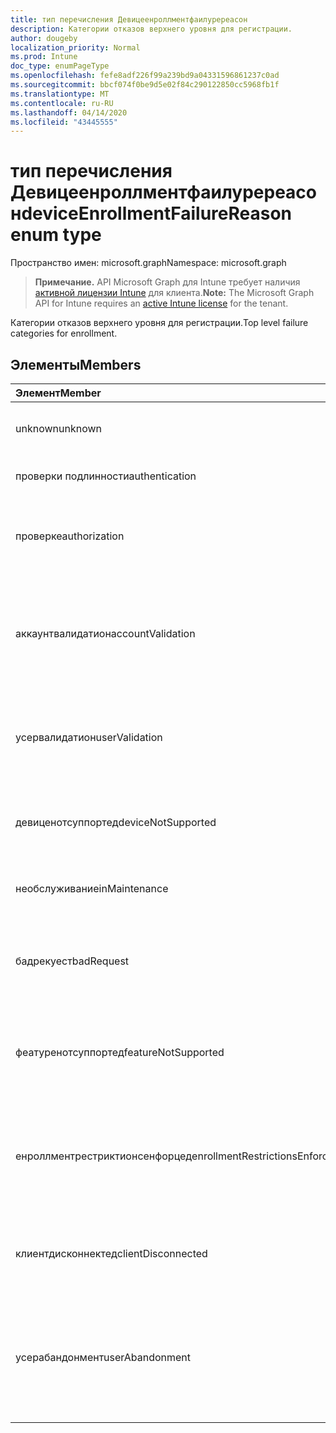 ```yaml
---
title: тип перечисления Девицеенроллментфаилуререасон
description: Категории отказов верхнего уровня для регистрации.
author: dougeby
localization_priority: Normal
ms.prod: Intune
doc_type: enumPageType
ms.openlocfilehash: fefe8adf226f99a239bd9a04331596861237c0ad
ms.sourcegitcommit: bbcf074f0be9d5e02f84c290122850cc5968fb1f
ms.translationtype: MT
ms.contentlocale: ru-RU
ms.lasthandoff: 04/14/2020
ms.locfileid: "43445555"
---
```

# <a name="deviceenrollmentfailurereason-enum-type"></a><span data-ttu-id="8ec41-103">тип перечисления Девицеенроллментфаилуререасон</span><span class="sxs-lookup"><span data-stu-id="8ec41-103">deviceEnrollmentFailureReason enum type</span></span>

<span data-ttu-id="8ec41-104">Пространство имен: microsoft.graph</span><span class="sxs-lookup"><span data-stu-id="8ec41-104">Namespace: microsoft.graph</span></span>

> <span data-ttu-id="8ec41-105">**Примечание.** API Microsoft Graph для Intune требует наличия [активной лицензии Intune](https://go.microsoft.com/fwlink/?linkid=839381) для клиента.</span><span class="sxs-lookup"><span data-stu-id="8ec41-105">**Note:** The Microsoft Graph API for Intune requires an [active Intune license](https://go.microsoft.com/fwlink/?linkid=839381) for the tenant.</span></span>

<span data-ttu-id="8ec41-106">Категории отказов верхнего уровня для регистрации.</span><span class="sxs-lookup"><span data-stu-id="8ec41-106">Top level failure categories for enrollment.</span></span>

## <a name="members"></a><span data-ttu-id="8ec41-107">Элементы</span><span class="sxs-lookup"><span data-stu-id="8ec41-107">Members</span></span>
|<span data-ttu-id="8ec41-108">Элемент</span><span class="sxs-lookup"><span data-stu-id="8ec41-108">Member</span></span>|<span data-ttu-id="8ec41-109">Значение</span><span class="sxs-lookup"><span data-stu-id="8ec41-109">Value</span></span>|<span data-ttu-id="8ec41-110">Описание</span><span class="sxs-lookup"><span data-stu-id="8ec41-110">Description</span></span>|
|:---|:---|:---|
|<span data-ttu-id="8ec41-111">unknown</span><span class="sxs-lookup"><span data-stu-id="8ec41-111">unknown</span></span>|<span data-ttu-id="8ec41-112">нуль</span><span class="sxs-lookup"><span data-stu-id="8ec41-112">0</span></span>|<span data-ttu-id="8ec41-113">Значение по умолчанию, причина сбоя неизвестна.</span><span class="sxs-lookup"><span data-stu-id="8ec41-113">Default value, failure reason is unknown.</span></span>|
|<span data-ttu-id="8ec41-114">проверки подлинности</span><span class="sxs-lookup"><span data-stu-id="8ec41-114">authentication</span></span>|<span data-ttu-id="8ec41-115">1,1</span><span class="sxs-lookup"><span data-stu-id="8ec41-115">1</span></span>|<span data-ttu-id="8ec41-116">Ошибка проверки подлинности</span><span class="sxs-lookup"><span data-stu-id="8ec41-116">Authentication failed</span></span>|
|<span data-ttu-id="8ec41-117">проверке</span><span class="sxs-lookup"><span data-stu-id="8ec41-117">authorization</span></span>|<span data-ttu-id="8ec41-118">2</span><span class="sxs-lookup"><span data-stu-id="8ec41-118">2</span></span>|<span data-ttu-id="8ec41-119">Вызов прошел проверку подлинности, но не авторизован для регистрации.</span><span class="sxs-lookup"><span data-stu-id="8ec41-119">Call was authenticated, but not authorized to enroll.</span></span>|
|<span data-ttu-id="8ec41-120">аккаунтвалидатион</span><span class="sxs-lookup"><span data-stu-id="8ec41-120">accountValidation</span></span>|<span data-ttu-id="8ec41-121">4</span><span class="sxs-lookup"><span data-stu-id="8ec41-121">3</span></span>|<span data-ttu-id="8ec41-122">Не удалось проверить учетную запись для регистрации.</span><span class="sxs-lookup"><span data-stu-id="8ec41-122">Failed to validate the account for enrollment.</span></span> <span data-ttu-id="8ec41-123">(Учетная запись заблокирована, регистрация не включена)</span><span class="sxs-lookup"><span data-stu-id="8ec41-123">(Account blocked, enrollment not enabled)</span></span>|
|<span data-ttu-id="8ec41-124">усервалидатион</span><span class="sxs-lookup"><span data-stu-id="8ec41-124">userValidation</span></span>|<span data-ttu-id="8ec41-125">4 </span><span class="sxs-lookup"><span data-stu-id="8ec41-125">4</span></span>|<span data-ttu-id="8ec41-126">Не удалось проверить пользователя.</span><span class="sxs-lookup"><span data-stu-id="8ec41-126">User could not be validated.</span></span> <span data-ttu-id="8ec41-127">(Пользователь не существует, отсутствует лицензия)</span><span class="sxs-lookup"><span data-stu-id="8ec41-127">(User does not exist, missing license)</span></span>|
|<span data-ttu-id="8ec41-128">девиценотсуппортед</span><span class="sxs-lookup"><span data-stu-id="8ec41-128">deviceNotSupported</span></span>|<span data-ttu-id="8ec41-129">5 </span><span class="sxs-lookup"><span data-stu-id="8ec41-129">5</span></span>|<span data-ttu-id="8ec41-130">Устройство не поддерживается для управления мобильными устройствами.</span><span class="sxs-lookup"><span data-stu-id="8ec41-130">Device is not supported for mobile device management.</span></span>|
|<span data-ttu-id="8ec41-131">необслуживание</span><span class="sxs-lookup"><span data-stu-id="8ec41-131">inMaintenance</span></span>|<span data-ttu-id="8ec41-132">6 </span><span class="sxs-lookup"><span data-stu-id="8ec41-132">6</span></span>|<span data-ttu-id="8ec41-133">Учетная запись находится в состоянии обслуживания.</span><span class="sxs-lookup"><span data-stu-id="8ec41-133">Account is in maintenance.</span></span>|
|<span data-ttu-id="8ec41-134">бадрекуест</span><span class="sxs-lookup"><span data-stu-id="8ec41-134">badRequest</span></span>|<span data-ttu-id="8ec41-135">7 </span><span class="sxs-lookup"><span data-stu-id="8ec41-135">7</span></span>|<span data-ttu-id="8ec41-136">Клиент отправил запрос, который не распознаются или не поддерживается службой.</span><span class="sxs-lookup"><span data-stu-id="8ec41-136">Client sent a request that is not understood/supported by the service.</span></span>|
|<span data-ttu-id="8ec41-137">феатуренотсуппортед</span><span class="sxs-lookup"><span data-stu-id="8ec41-137">featureNotSupported</span></span>|<span data-ttu-id="8ec41-138">8 </span><span class="sxs-lookup"><span data-stu-id="8ec41-138">8</span></span>|<span data-ttu-id="8ec41-139">Функции, используемые этой регистрацией, не поддерживаются для этой учетной записи.</span><span class="sxs-lookup"><span data-stu-id="8ec41-139">Feature(s) used by this enrollment are not supported for this account.</span></span>|
|<span data-ttu-id="8ec41-140">енроллментрестриктионсенфорцед</span><span class="sxs-lookup"><span data-stu-id="8ec41-140">enrollmentRestrictionsEnforced</span></span>|<span data-ttu-id="8ec41-141">9 </span><span class="sxs-lookup"><span data-stu-id="8ec41-141">9</span></span>|<span data-ttu-id="8ec41-142">Ограничения на регистрацию, настроенные администратором, заблокировали эту регистрацию.</span><span class="sxs-lookup"><span data-stu-id="8ec41-142">Enrollment restrictions configured by admin blocked this enrollment.</span></span>|
|<span data-ttu-id="8ec41-143">клиентдисконнектед</span><span class="sxs-lookup"><span data-stu-id="8ec41-143">clientDisconnected</span></span>|<span data-ttu-id="8ec41-144">10 </span><span class="sxs-lookup"><span data-stu-id="8ec41-144">10</span></span>|<span data-ttu-id="8ec41-145">Превышено время ожидания клиента, или Регистрация прервана ендусер.</span><span class="sxs-lookup"><span data-stu-id="8ec41-145">Client timed out or enrollment was aborted by enduser.</span></span>|
|<span data-ttu-id="8ec41-146">усерабандонмент</span><span class="sxs-lookup"><span data-stu-id="8ec41-146">userAbandonment</span></span>|<span data-ttu-id="8ec41-147">11 </span><span class="sxs-lookup"><span data-stu-id="8ec41-147">11</span></span>|<span data-ttu-id="8ec41-148">Регистрация отменена ендусер.</span><span class="sxs-lookup"><span data-stu-id="8ec41-148">Enrollment was abandoned by enduser.</span></span> <span data-ttu-id="8ec41-149">(Ендусер запустил входящую миграцию, но не смог выполнить ее своевременно)</span><span class="sxs-lookup"><span data-stu-id="8ec41-149">(Enduser started onboarding but failed to complete it in timely manner)</span></span>|


<!-- {
  "type": "#page.annotation",
  "suppressions": [
     "Warning: Enum deviceEnrollmentFailureReason has some values specified and others unspecified."
  ],
}
-->





